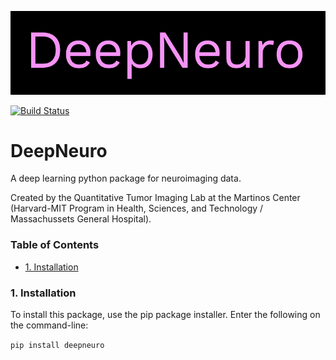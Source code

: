 ![Alt text](./package_resources/logos/DeepNeuro_alt.PNG?raw=true "Title")

[![Build Status](https://travis-ci.org/QTIM-Lab/DeepNeuro.svg?branch=master)](https://travis-ci.org/QTIM-Lab/DeepNeuro)

# DeepNeuro

A deep learning python package for neuroimaging data.

Created by the Quantitative Tumor Imaging Lab at the Martinos Center (Harvard-MIT Program in Health, Sciences, and Technology / Massachussets General Hospital).

### Table of Contents
* [1. Installation](#1-installation)

### 1. Installation

To install this package, use the pip package installer. Enter the following on the command-line:

``` pip install deepneuro ```
